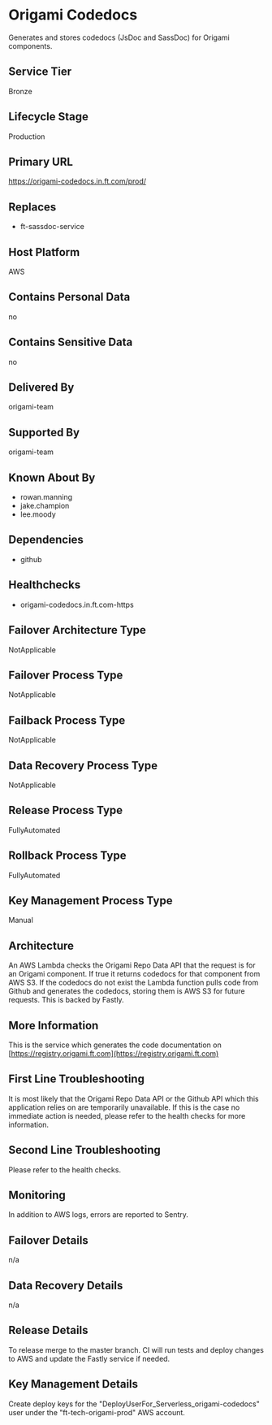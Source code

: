 # Origami Codedocs

Generates and stores codedocs (JsDoc and SassDoc) for Origami components.

## Service Tier

Bronze

## Lifecycle Stage

Production

## Primary URL

https://origami-codedocs.in.ft.com/prod/

## Replaces

* ft-sassdoc-service

## Host Platform

AWS

## Contains Personal Data

no

## Contains Sensitive Data

no

## Delivered By

origami-team

## Supported By

origami-team

## Known About By

* rowan.manning
* jake.champion
* lee.moody

## Dependencies

* github

## Healthchecks

* origami-codedocs.in.ft.com-https

## Failover Architecture Type

NotApplicable

## Failover Process Type

NotApplicable

## Failback Process Type

NotApplicable

## Data Recovery Process Type

NotApplicable

## Release Process Type

FullyAutomated

## Rollback Process Type

FullyAutomated

## Key Management Process Type

Manual

## Architecture

An AWS Lambda checks the Origami Repo Data API that the request is for an Origami component. If true it returns codedocs for that component from AWS S3. If the codedocs do not exist the Lambda function pulls code from Github and generates the codedocs, storing them is AWS S3 for future requests. This is backed by Fastly.

## More Information

This is the service which generates the code documentation on [https://registry.origami.ft.com](https://registry.origami.ft.com)

## First Line Troubleshooting

It is most likely that the Origami Repo Data API or the Github API which this application relies on are temporarily unavailable. If this is the case no immediate action is needed, please refer to the health checks for more information.

## Second Line Troubleshooting

Please refer to the health checks.

## Monitoring

In addition to AWS logs, errors are reported to Sentry.

## Failover Details

n/a

## Data Recovery Details

n/a

## Release Details

To release merge to the master branch. CI will run tests and deploy changes to AWS and update the Fastly service if needed.

## Key Management Details

Create deploy keys for the "DeployUserFor_Serverless_origami-codedocs" user under the "ft-tech-origami-prod" AWS account.


